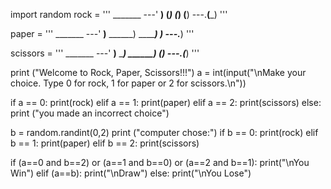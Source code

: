 import random
rock = '''
    _______
---'   ____)
      (_____)
      (_____)
      (____)
---.__(___)
'''

paper = '''
    _______
---'   ____)____
          ______)
          _______)
         _______)
---.__________)
'''

scissors = '''
    _______
---'   ____)____
          ______)
       __________)
      (____)
---.__(___)
'''

print ("Welcome to Rock, Paper, Scissors!!!")
a = int(input("\nMake your choice. Type 0 for rock, 1 for paper or 2 for scissors.\n"))

if a == 0:
  print(rock)
elif a == 1:
  print(paper)
elif a == 2:
  print(scissors)
else:
  print ("you made an incorrect choice")

b = random.randint(0,2)
print ("computer chose:")
if b == 0:
  print(rock)
elif b == 1:
  print(paper)
elif b == 2:
  print(scissors)

if (a==0 and b==2) or (a==1 and b==0) or (a==2 and b==1):
  print("\nYou Win")
elif (a==b):
  print("\nDraw")
else:
  print("\nYou Lose")
